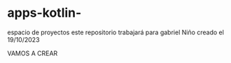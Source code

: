 # apps-kotlin-
espacio de proyectos
este repositorio trabajará para gabriel Niño creado el 19/10/2023 

VAMOS A CREAR 
